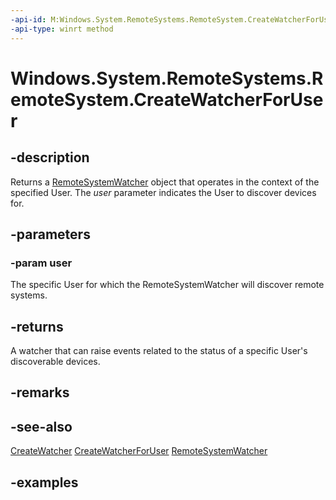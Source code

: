 ```yaml
---
-api-id: M:Windows.System.RemoteSystems.RemoteSystem.CreateWatcherForUser(Windows.System.User)
-api-type: winrt method
---
```


<!-- Method syntax.
public RemoteSystemWatcher RemoteSystem.CreateWatcherForUser(User user)
-->

# Windows.System.RemoteSystems.RemoteSystem.CreateWatcherForUser

## -description
Returns a [RemoteSystemWatcher](remotesystemwatcher.md) object that operates in the context of the specified User. The *user* parameter indicates the User to discover devices for.

## -parameters
### -param user
The specific User for which the RemoteSystemWatcher will discover remote systems.

## -returns
A watcher that can raise events related to the status of a specific User's discoverable devices.

## -remarks

## -see-also
[CreateWatcher](remotesystem_createwatcher_1506431823.md)
[CreateWatcherForUser](remotesystem_createwatcherforuser_380170586.md)
[RemoteSystemWatcher](remotesystemwatcher.md)

## -examples

